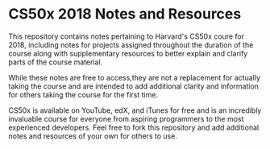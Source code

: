 # CS50x 2018 Notes and Resources

This repository contains notes pertaining to Harvard's CS50x coure for 2018, including notes for projects assigned throughout the duration of the course along with supplementary resources to better explain and clarify parts of the course material.

While these notes are free to access,they are not a replacement for actually taking the course and are intended to add additional clarity and information for others taking the course for the first time. 

CS50x is available on YouTube, edX, and iTunes for free and is an incredibly invaluable course for everyone from aspiring programmers to the most experienced developers. Feel free to fork this repository and add additional notes and resources of your own for others to use.